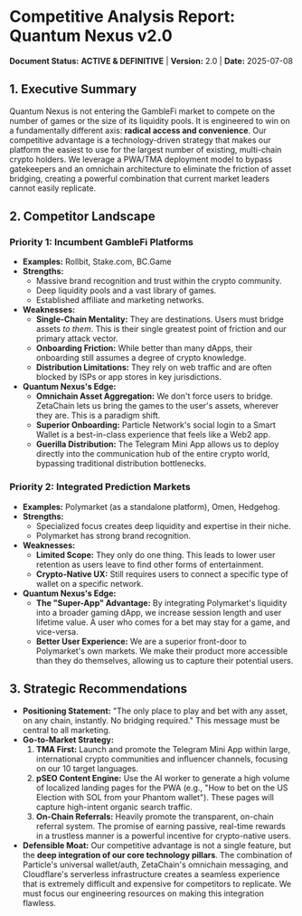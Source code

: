 # Competitive Analysis Report: Quantum Nexus v2.0

**Document Status:** **ACTIVE & DEFINITIVE** | **Version:** 2.0 | **Date:** 2025-07-08

## 1. Executive Summary
Quantum Nexus is not entering the GambleFi market to compete on the number of games or the size of its liquidity pools. It is engineered to win on a fundamentally different axis: **radical access and convenience**. Our competitive advantage is a technology-driven strategy that makes our platform the easiest to use for the largest number of existing, multi-chain crypto holders. We leverage a PWA/TMA deployment model to bypass gatekeepers and an omnichain architecture to eliminate the friction of asset bridging, creating a powerful combination that current market leaders cannot easily replicate.

## 2. Competitor Landscape

### Priority 1: Incumbent GambleFi Platforms
*   **Examples:** Rollbit, Stake.com, BC.Game
*   **Strengths:**
    *   Massive brand recognition and trust within the crypto community.
    *   Deep liquidity pools and a vast library of games.
    *   Established affiliate and marketing networks.
*   **Weaknesses:**
    *   **Single-Chain Mentality:** They are destinations. Users must bridge assets *to them*. This is their single greatest point of friction and our primary attack vector.
    *   **Onboarding Friction:** While better than many dApps, their onboarding still assumes a degree of crypto knowledge.
    *   **Distribution Limitations:** They rely on web traffic and are often blocked by ISPs or app stores in key jurisdictions.
*   **Quantum Nexus's Edge:**
    *   **Omnichain Asset Aggregation:** We don't force users to bridge. ZetaChain lets us bring the games to the user's assets, wherever they are. This is a paradigm shift.
    *   **Superior Onboarding:** Particle Network's social login to a Smart Wallet is a best-in-class experience that feels like a Web2 app.
    *   **Guerilla Distribution:** The Telegram Mini App allows us to deploy directly into the communication hub of the entire crypto world, bypassing traditional distribution bottlenecks.

### Priority 2: Integrated Prediction Markets
*   **Examples:** Polymarket (as a standalone platform), Omen, Hedgehog.
*   **Strengths:**
    *   Specialized focus creates deep liquidity and expertise in their niche.
    *   Polymarket has strong brand recognition.
*   **Weaknesses:**
    *   **Limited Scope:** They only do one thing. This leads to lower user retention as users leave to find other forms of entertainment.
    *   **Crypto-Native UX:** Still requires users to connect a specific type of wallet on a specific network.
*   **Quantum Nexus's Edge:**
    *   **The "Super-App" Advantage:** By integrating Polymarket's liquidity into a broader gaming dApp, we increase session length and user lifetime value. A user who comes for a bet may stay for a game, and vice-versa.
    *   **Better User Experience:** We are a superior front-door to Polymarket's own markets. We make their product more accessible than they do themselves, allowing us to capture their potential users.

## 3. Strategic Recommendations

*   **Positioning Statement:** "The only place to play and bet with any asset, on any chain, instantly. No bridging required." This message must be central to all marketing.
*   **Go-to-Market Strategy:**
    1.  **TMA First:** Launch and promote the Telegram Mini App within large, international crypto communities and influencer channels, focusing on our 10 target languages.
    2.  **pSEO Content Engine:** Use the AI worker to generate a high volume of localized landing pages for the PWA (e.g., "How to bet on the US Election with SOL from your Phantom wallet"). These pages will capture high-intent organic search traffic.
    3.  **On-Chain Referrals:** Heavily promote the transparent, on-chain referral system. The promise of earning passive, real-time rewards in a trustless manner is a powerful incentive for crypto-native users.
*   **Defensible Moat:** Our competitive advantage is not a single feature, but the **deep integration of our core technology pillars**. The combination of Particle's universal wallet/auth, ZetaChain's omnichain messaging, and Cloudflare's serverless infrastructure creates a seamless experience that is extremely difficult and expensive for competitors to replicate. We must focus our engineering resources on making this integration flawless.
